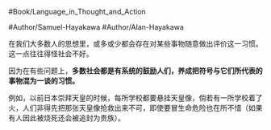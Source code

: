 #Book/Language_in_Thought_and_Action 

#Author/Samuel-Hayakawa 
#Author/Alan-Hayakawa 

在我们大多数人的思想里，或多或少都会存在对某些事物随意做出评价这一习惯。这一点往往得怪社会不好。

因为在有些问题上，**多数社会都是有系统的鼓励人们，养成把符号与它们所代表的事物混为一谈的习惯。**

例如，以前日本崇拜天皇的时候，每所学校都要悬挂天皇像，倘若有一所学校着了火，人们非得先把那张天皇像抢救出来不可，即使要冒生命危险也在所不惜（如果有人因此被烧死还会被追封为贵族）。
